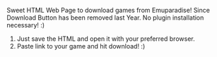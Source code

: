 Sweet HTML Web Page to download games from Emuparadise! Since Download Button has been removed last Year.
No plugin installation necessary! :)

1) Just save the HTML and open it with your preferred browser. 
2) Paste link to your game and hit download! :)
